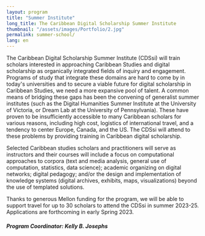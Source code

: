 ```yaml
---
layout: program
title: "Summer Institute"
long_title: The Caribbean Digital Scholarship Summer Institute
thumbnail: "/assets/images/Portfolio/2.jpg"
permalink: summer-school/
lang: en
---
```


<div class="portfolio-details">
    <p>
The Caribbean Digital Scholarship Summer Institute (CDSsi) will train scholars interested in approaching Caribbean Studies and digital scholarship as organically integrated fields of inquiry and engagement. Programs of study that integrate these domains are hard to come by in today's universities and to secure a viable future for digital scholarship in Caribbean Studies, we need a more expansive pool of talent. A common means of bridging these gaps has been the convening of generalist summer institutes (such as the Digital Humanities Summer Institute at the University of Victoria, or Dream Lab at the University of Pennsylvania). These have proven to be insufficiently accessible to many Caribbean scholars for various reasons, including high cost, logistics of international travel, and a tendency to center Europe, Canada, and the US. The CDSsi will attend to these problems by providing training in Caribbean digital scholarship. </p>

<p>Selected Caribbean studies scholars and practitioners will serve as instructors and their courses will include a focus on computational approaches to corpora (text and media analysis, general use of computation, statistics, data science); academic organizing on digital networks; digital pedagogy; and/or the design and implementation of knowledge systems (digital archives, exhibits, maps, visualizations) beyond the use of templated solutions.</p>

<p>Thanks to generous Mellon funding for the program, we will be able to support  travel for up to 30 scholars to attend the CDSsi in summer 2023-25. Applications are forthcoming in early Spring 2023.</p>
<div><h5>Program Coordinator: Kelly B. Josephs</h5></div>
 
</div>

